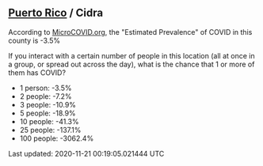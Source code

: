 
## [Puerto Rico](/united-states/puerto-rico) / Cidra

According to [MicroCOVID.org](http://microcovid.org),
the "Estimated Prevalence" of COVID in this county is -3.5%

If you interact with a certain number of people in this location
(all at once in a group, or spread out across the day), what is the chance that
1 or more of them has COVID?

- 1 person: -3.5%
- 2 people: -7.2%
- 3 people: -10.9%
- 5 people: -18.9%
- 10 people: -41.3%
- 25 people: -137.1%
- 100 people: -3062.4%

Last updated: 2020-11-21 00:19:05.021444 UTC
